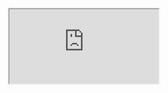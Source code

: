 

<iframe src="https://flowershow.youzhidanbairu.cloudns.biz/assets/markmap" width="full" height="auto" class="w-full relative pt-[30%] pb-[30%] !important"></iframe>













